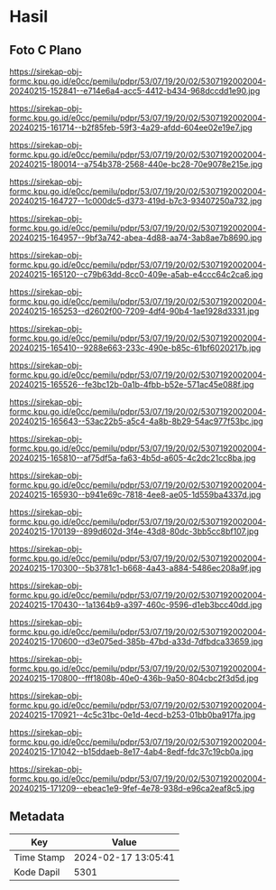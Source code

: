 # Hasil

## Foto C Plano

https://sirekap-obj-formc.kpu.go.id/e0cc/pemilu/pdpr/53/07/19/20/02/5307192002004-20240215-152841--e714e6a4-acc5-4412-b434-968dccdd1e90.jpg

https://sirekap-obj-formc.kpu.go.id/e0cc/pemilu/pdpr/53/07/19/20/02/5307192002004-20240215-161714--b2f85feb-59f3-4a29-afdd-604ee02e19e7.jpg

https://sirekap-obj-formc.kpu.go.id/e0cc/pemilu/pdpr/53/07/19/20/02/5307192002004-20240215-180014--a754b378-2568-440e-bc28-70e9078e215e.jpg

https://sirekap-obj-formc.kpu.go.id/e0cc/pemilu/pdpr/53/07/19/20/02/5307192002004-20240215-164727--1c000dc5-d373-419d-b7c3-93407250a732.jpg

https://sirekap-obj-formc.kpu.go.id/e0cc/pemilu/pdpr/53/07/19/20/02/5307192002004-20240215-164957--9bf3a742-abea-4d88-aa74-3ab8ae7b8690.jpg

https://sirekap-obj-formc.kpu.go.id/e0cc/pemilu/pdpr/53/07/19/20/02/5307192002004-20240215-165120--c79b63dd-8cc0-409e-a5ab-e4ccc64c2ca6.jpg

https://sirekap-obj-formc.kpu.go.id/e0cc/pemilu/pdpr/53/07/19/20/02/5307192002004-20240215-165253--d2602f00-7209-4df4-90b4-1ae1928d3331.jpg

https://sirekap-obj-formc.kpu.go.id/e0cc/pemilu/pdpr/53/07/19/20/02/5307192002004-20240215-165410--9288e663-233c-490e-b85c-61bf6020217b.jpg

https://sirekap-obj-formc.kpu.go.id/e0cc/pemilu/pdpr/53/07/19/20/02/5307192002004-20240215-165526--fe3bc12b-0a1b-4fbb-b52e-571ac45e088f.jpg

https://sirekap-obj-formc.kpu.go.id/e0cc/pemilu/pdpr/53/07/19/20/02/5307192002004-20240215-165643--53ac22b5-a5c4-4a8b-8b29-54ac977f53bc.jpg

https://sirekap-obj-formc.kpu.go.id/e0cc/pemilu/pdpr/53/07/19/20/02/5307192002004-20240215-165810--af75df5a-fa63-4b5d-a605-4c2dc21cc8ba.jpg

https://sirekap-obj-formc.kpu.go.id/e0cc/pemilu/pdpr/53/07/19/20/02/5307192002004-20240215-165930--b941e69c-7818-4ee8-ae05-1d559ba4337d.jpg

https://sirekap-obj-formc.kpu.go.id/e0cc/pemilu/pdpr/53/07/19/20/02/5307192002004-20240215-170139--899d602d-3f4e-43d8-80dc-3bb5cc8bf107.jpg

https://sirekap-obj-formc.kpu.go.id/e0cc/pemilu/pdpr/53/07/19/20/02/5307192002004-20240215-170300--5b3781c1-b668-4a43-a884-5486ec208a9f.jpg

https://sirekap-obj-formc.kpu.go.id/e0cc/pemilu/pdpr/53/07/19/20/02/5307192002004-20240215-170430--1a1364b9-a397-460c-9596-d1eb3bcc40dd.jpg

https://sirekap-obj-formc.kpu.go.id/e0cc/pemilu/pdpr/53/07/19/20/02/5307192002004-20240215-170600--d3e075ed-385b-47bd-a33d-7dfbdca33659.jpg

https://sirekap-obj-formc.kpu.go.id/e0cc/pemilu/pdpr/53/07/19/20/02/5307192002004-20240215-170800--fff1808b-40e0-436b-9a50-804cbc2f3d5d.jpg

https://sirekap-obj-formc.kpu.go.id/e0cc/pemilu/pdpr/53/07/19/20/02/5307192002004-20240215-170921--4c5c31bc-0e1d-4ecd-b253-01bb0ba917fa.jpg

https://sirekap-obj-formc.kpu.go.id/e0cc/pemilu/pdpr/53/07/19/20/02/5307192002004-20240215-171042--b15ddaeb-8e17-4ab4-8edf-fdc37c19cb0a.jpg

https://sirekap-obj-formc.kpu.go.id/e0cc/pemilu/pdpr/53/07/19/20/02/5307192002004-20240215-171209--ebeac1e9-9fef-4e78-938d-e96ca2eaf8c5.jpg


## Metadata

| Key        | Value               |
| ---------- | ------------------- |
| Time Stamp | 2024-02-17 13:05:41 |
| Kode Dapil | 5301                |



